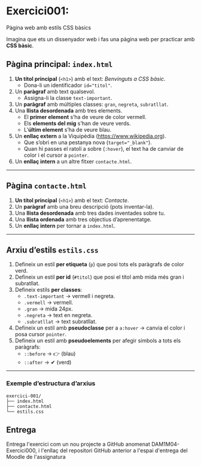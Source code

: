 # Exercici001: 

Pàgina web amb estils CSS bàsics

Imagina que ets un dissenyador web i fas una pàgina web per practicar amb **CSS bàsic**.  

## Pàgina principal: `index.html`

1. **Un títol principal** (`<h1>`) amb el text: *Benvinguts a CSS bàsic*.  
   - Dona-li un identificador `id="titol"`.  
2. Un **paràgraf** amb text qualsevol.  
   - Assigna-li la classe `text-important`.  
3. Un **paràgraf** amb múltiples classes: `gran`, `negreta`, `subratllat`.  
4. Una **llista desordenada** amb tres elements.  
   - El **primer element** s’ha de veure de color vermell.  
   - Els **elements del mig** s’han de veure verds.  
   - L’**últim element** s’ha de veure blau.  
5. Un **enllaç extern** a la Viquipèdia (https://www.wikipedia.org).  
   - Que s’obri en una pestanya nova (`target="_blank"`).  
   - Quan hi passes el ratolí a sobre (`:hover`), el text ha de canviar de color i el cursor a `pointer`.  
6. Un **enllaç intern** a un altre fitxer `contacte.html`.  

---

## Pàgina `contacte.html`

1. **Un títol principal** (`<h1>`) amb el text: *Contacte*.  
2. Un **paràgraf** amb una breu descripció (pots inventar-la).  
3. Una **llista desordenada** amb tres dades inventades sobre tu.  
4. Una **llista ordenada** amb tres objectius d’aprenentatge.  
5. Un **enllaç intern** per tornar a `index.html`.

---

## Arxiu d’estils `estils.css`

1. Defineix un estil **per etiqueta** (`p`) que posi tots els paràgrafs de color verd.  
2. Defineix un estil **per id** (`#titol`) que posi el títol amb mida més gran i subratllat.  
3. Defineix estils **per classes**:  
   - `.text-important` → vermell i negreta.  
   - `.vermell` → vermell.  
   - `.gran` → mida 24px.  
   - `.negreta` → text en negreta.  
   - `.subratllat` → text subratllat.  
4. Defineix un estil amb **pseudoclasse** per a `a:hover` → canvia el color i posa cursor `pointer`.  
5. Defineix un estil amb **pseudoelements** per afegir símbols a tots els paràgrafs:  
   - `::before` → 👉 (blau)  
   - `::after` → ✔ (verd)  

---

### Exemple d’estructura d’arxius

```text
exercici-001/
├── index.html
├── contacte.html
└── estils.css
```
## Entrega

Entrega l'exercici com un nou projecte a GitHub anomenat DAM1M04-Exercici000, i l'enllaç del repositori GitHub anterior a l'espai d'entrega del Moodle de l'assignatura
